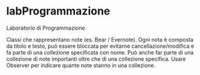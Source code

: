 # labProgrammazione
Laboratorio di Programmazione

 Classi che rappresentano note (es. Bear / Evernote). 
 Ogni nota è composta da titolo e testo, può essere bloccata per evitarne cancellazione/modifica e fa parte di una collezione specificata con nome. 
 Può anche far parte di una collezione di note importanti oltre che di una collezione specifica. Usare Observer per indicare quante note stanno in una collezione.
